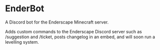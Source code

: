 # EnderBot
A Discord bot for the Enderscape Minecraft server.

Adds custom commands to the Enderscape Discord server such as /suggestion and /ticket, posts changelog in an embed, and will soon run a levelling system.
